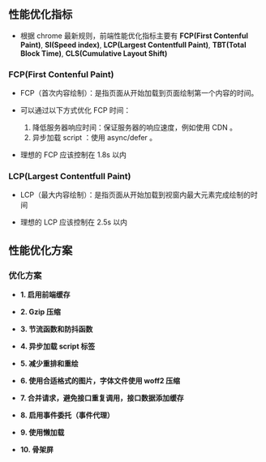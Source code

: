 ## 性能优化指标

- 根据 chrome 最新规则，前端性能优化指标主要有 **FCP(First Contenful Paint)**, **SI(Speed index)**, **LCP(Largest Contentfull Paint)**, **TBT(Total Block Time)**, **CLS(Cumulative Layout Shift)**


### FCP(First Contenful Paint)

- FCP（首次内容绘制）：是指页面从开始加载到页面绘制第一个内容的时间。

- 可以通过以下方式优化 FCP 时间：

  1. 降低服务器响应时间：保证服务器的响应速度，例如使用 CDN 。
  2. 异步加载 script ：使用 async/defer 。

- 理想的 FCP 应该控制在 1.8s 以内


### LCP(Largest Contentfull Paint)

- LCP（最大内容绘制）：是指页面从开始加载到视窗内最大元素完成绘制的时间

- 理想的 LCP 应该控制在 2.5s 以内

### 


## 性能优化方案


### 优化方案

- **1. 启用前端缓存**


- **2. Gzip 压缩**


- **3. 节流函数和防抖函数**


- **4. 异步加载 script 标签**


- **5. 减少重排和重绘**


- **6. 使用合适格式的图片，字体文件使用 woff2 压缩**


- **7. 合并请求，避免接口重复调用，接口数据添加缓存**


- **8. 启用事件委托（事件代理）**


- **9. 使用懒加载**


- **10. 骨架屏**